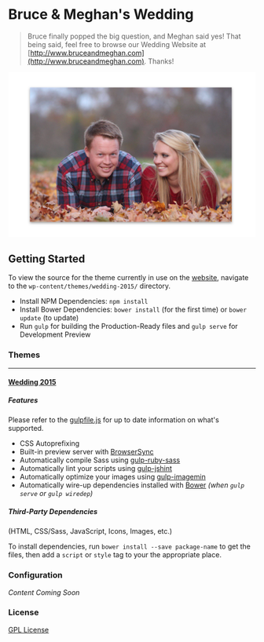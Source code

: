 # Bruce & Meghan's Wedding

> Bruce finally popped the big question, and Meghan said yes! That being said, feel free to browse our Wedding Website at [http://www.bruceandmeghan.com](http://www.bruceandmeghan.com). Thanks!

![](the-love-birds.png)

## Getting Started
 To view the source for the theme currently in use on the [website](http://www.bruceandmeghan.com), navigate to the `wp-content/themes/wedding-2015/` directory.
- Install NPM Dependencies: `npm install`
- Install Bower Dependencies: `bower install` (for the first time) or `bower update` (to update)
- Run `gulp` for building the Production-Ready files and `gulp serve` for Development Preview

### Themes
---
#### [Wedding 2015](wp-content/themes/wedding-2015/)
##### Features
Please refer to the [gulpfile.js](wp-content/themes/wedding-2015/gulpfile.js) for up to date information on what's supported.

* CSS Autoprefixing
* Built-in preview server with [BrowserSync](https://github.com/shakyshane/browser-sync)
* Automatically compile Sass using [gulp-ruby-sass](https://github.com/sindresorhus/gulp-ruby-sass)
* Automatically lint your scripts using [gulp-jshint](https://github.com/spenceralger/gulp-jshint)
* Automatically optimize your images using [gulp-imagemin](https://github.com/sindresorhus/gulp-imagemin)
* Automatically wire-up dependencies installed with [Bower](http://bower.io) *(when `gulp serve` or `gulp wiredep`)*

##### Third-Party Dependencies
(HTML, CSS/Sass, JavaScript, Icons, Images, etc.)  

To install dependencies, run `bower install --save package-name` to get the files, then add a `script` or `style` tag to your the appropriate place.

### Configuration
_Content Coming Soon_

### License
[GPL License](http://www.gnu.org/licenses/gpl-2.0.txt)